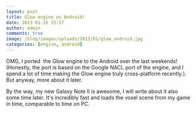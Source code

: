 ```yaml
---
layout: post
title: Glow engine on Android!
date: 2013-01-16 15:57
author: admin
comments: true
image: /blog/images/uploads/2013/01/glow_android.jpg
categories: [engine, android]
---
```

OMG, I ported  the Glow engine to the Android over the last weekends! (Honestly, the port is based on the Google NACL port of the engine, and I spend a lot of time making the Glow engine truly cross-platform recently.). But anyway, more about it later.

By the way, my new Galaxy Note II is awesome, I will write about it also some time later. It's incredibly fast and loads the voxel scene from my game in time, comparable to time on PC.
